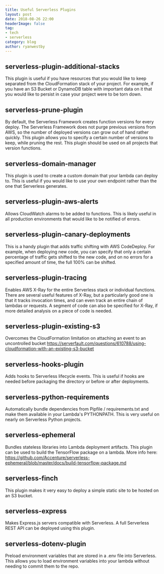 ```yaml
---
title: Useful Serverless Plugins
layout: post
date: 2018-08-26 22:00
headerImage: false
tag:
- tech
- serverless
category: blog
author: ryanwestby
---
```


## serverless-plugin-additional-stacks
This plugin is useful if you have resources that you would like to keep separated from the CloudFormation stack of your project. For example, if you have an S3 Bucket or DynamoDB table with important data on it that you would like to persist in case your project were to be torn down.

## serverless-prune-plugin
By default, the Serverless Framework creates function versions for every deploy. The Serverless Framework does not purge previous versions from AWS, so the number of deployed versions can grow out of hand rather quickly. This plugin allows you to specify a certain number of versions to keep, while pruning the rest.
This plugin should be used on all projects that version functions.

## serverless-domain-manager
This plugin is used to create a custom domain that your lambda can deploy to. This is useful if you would like to use your own endpoint rather than the one that Serverless generates.

## serverless-plugin-aws-alerts
Allows CloudWatch alarms to be added to functions. This is likely useful in all production environments that would like to be notified of errors.

## serverless-plugin-canary-deployments
This is a handy plugin that adds traffic shifting with AWS CodeDeploy. For example, when deploying new code, you can specify that only a certain percentage of traffic gets shifted to the new code, and on no errors for a specified amount of time, the full 100% can be shifted.

## serverless-plugin-tracing
Enables AWS X-Ray for the entire Serverless stack or individual functions. There are several useful features of X-Ray, but a particularly good one is that it tracks invocation times, and can even track an entire chain of lambdas or requests. A segment of code can also be specified for X-Ray, if more detailed analysis on a piece of code is needed.

## serverless-plugin-existing-s3
Overcomes the CloudFormation limitation on attaching an event to an uncontrolled bucket
https://serverfault.com/questions/610788/using-cloudformation-with-an-existing-s3-bucket

## serverless-hooks-plugin
Adds hooks to Serverless lifecycle events. This is useful if hooks are needed before packaging the directory or before or after deployments.

## serverless-python-requirements
Automatically bundle dependencies from Pipfile / requirements.txt and make them available in your Lambda's PYTHONPATH. This is very useful on nearly on Serverless Python projects.

## serverless-ephemeral
Bundles stateless libraries into Lambda deployment artifacts.
This plugin can be used to build the TensorFlow package on a lambda.
More info here: https://github.com/Accenture/serverless-ephemeral/blob/master/docs/build-tensorflow-package.md

## serverless-finch
This plugin makes it very easy to deploy a simple static site to be hosted on an S3 bucket.

## serverless-express
Makes Express.js servers compatible with Serverless. A full Serverless REST API can be deployed using this plugin. 

## serverless-dotenv-plugin
Preload environment variables that are stored in a .env file into Serverless. This allows you to load environment variables into your lambda without needing to commit them to the repo.